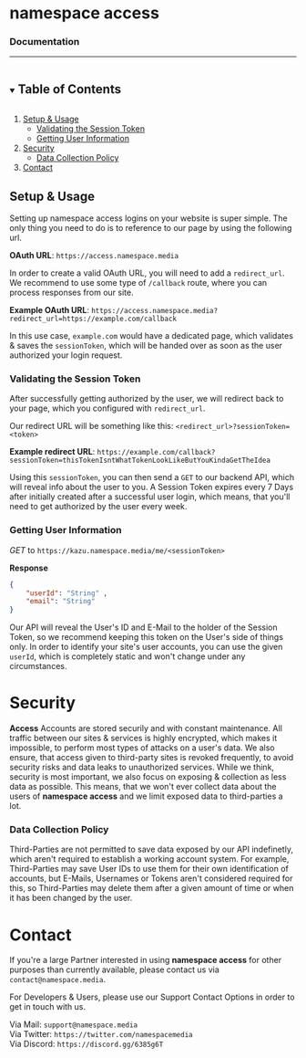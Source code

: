 # namespace access
### Documentation
---
<!-- TABLE OF CONTENTS -->
<details open="open">
  <summary><h2 style="display: inline-block">Table of Contents</h2></summary>
  <ol>
    <li>
    <a href="#setup--usage">Setup & Usage</a>
    <ul>
        <li><a href="#validating-the-session-token">Validating the Session Token</a></li>
        <li><a href="#getting-user-information">Getting User Information</a></li>
    </ul>
    </li>
    <li>
    <a href="#security">Security</a>
    <ul>
        <li><a href="#data-collection-policy">Data Collection Policy</a></li>
    </ul>
    </li>
    <li><a href="#contact">Contact</a></li>
  </ol>
</details>

## Setup & Usage
Setting up namespace access logins on your website is super simple.
The only thing you need to do is to reference to our page by using the following url.

**OAuth URL**: `https://access.namespace.media`

In order to create a valid OAuth URL, you will need to add a `redirect_url`.
We recommend to use some type of `/callback` route, where you can process responses from our site.

**Example OAuth URL**: `https://access.namespace.media?redirect_url=https://example.com/callback`

In this use case, `example.com` would have a dedicated page, which validates & saves the `sessionToken`, which will be handed over as soon as the user authorized your login request.

### Validating the Session Token
After successfully getting authorized by the user, we will redirect back to your page, which you configured with `redirect_url`.

Our redirect URL will be something like this: `<redirect_url>?sessionToken=<token>`

**Example redirect URL**: `https://example.com/callback?sessionToken=thisTokenIsntWhatTokenLookLikeButYouKindaGetTheIdea`


Using this `sessionToken`, you can then send a `GET` to our backend API, which will reveal info about the user to you. A Session Token expires every 7 Days after initially created after a successful user login, which means, that you'll need to get authorized by the user every week.

### Getting User Information
*GET* to `https://kazu.namespace.media/me/<sessionToken>`

**Response**
```json
{
    "userId": "String" ,
    "email": "String"
}
```

Our API will reveal the User's ID and E-Mail to the holder of the Session Token, so we recommend keeping this token on the User's side of things only. 
In order to identify your site's user accounts, you can use the given `userId`, which is completely static and won't change under any circumstances.

# Security
**Access** Accounts are stored securily and with constant maintenance.
All traffic between our sites & services is highly encrypted, which makes it impossible, to perform most types of attacks on a user's data. We also ensure, that access given to third-party sites is revoked frequently, to avoid security risks and data leaks to unauthorized services.
While we think, security is most important, we also focus on exposing & collection as less data as possible. This means, that we won't ever collect data about the users of **namespace access** and we limit exposed data to third-parties a lot.

### Data Collection Policy
Third-Parties are not permitted to save data exposed by our API indefinetly, which aren't required to establish a working account system.
For example, Third-Parties may save User IDs to use them for their own identification of accounts, but E-Mails, Usernames or Tokens aren't considered required for this, so Third-Parties may delete them after a given amount of time or when it has been changed by the user.

# Contact
If you're a large Partner interested in using **namespace access** for other purposes than currently available, please contact us via `contact@namespace.media`.

For Developers & Users, please use our Support Contact Options in order to get in touch with us.

Via Mail: `support@namespace.media`</br>
Via Twitter: `https://twitter.com/namespacemedia`</br>
Via Discord: `https://discord.gg/6385g6T`
